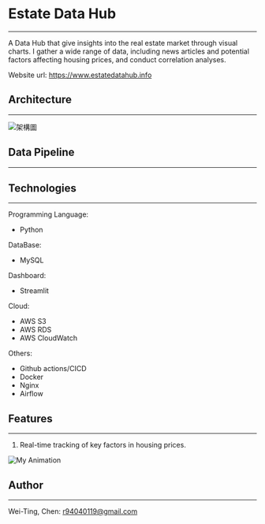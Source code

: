 # Estate Data Hub
***
A Data Hub that give insights into the real estate market through visual charts. I gather a wide range of data, including news articles and potential factors affecting housing prices, and conduct correlation analyses.

Website url: https://www.estatedatahub.info

[comment]: <> (![Estate Data Hub]&#40;https://img.onl/1bqVe&#41;)

## Architecture
***
![架構圖](https://img.onl/T6ECAf)


## Data Pipeline
***


## Technologies
***

Programming Language:
* Python

DataBase:
* MySQL

Dashboard:
* Streamlit

Cloud:
* AWS S3
* AWS RDS
* AWS CloudWatch

Others:
* Github actions/CICD
* Docker
* Nginx
* Airflow



## Features 
***
1. Real-time tracking of key factors in housing prices.

![My Animation](./readme_files/螢幕錄影%202023-10-27%20下午5.30.09.gif)


## Author
***
Wei-Ting, Chen: r94040119@gmail.com